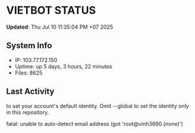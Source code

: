 # VIETBOT STATUS
**Updated**: Thu Jul 10 11:35:04 PM +07 2025

## System Info
- IP: 103.77.172.150
- Uptime: up 5 days, 3 hours, 22 minutes
- Files: 8625

## Last Activity

to set your account's default identity.
Omit --global to set the identity only in this repository.

fatal: unable to auto-detect email address (got 'root@vinh3690.(none)')
